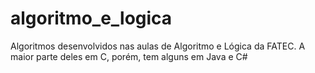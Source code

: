 # algoritmo_e_logica
Algoritmos desenvolvidos nas aulas de Algoritmo e Lógica da FATEC. A maior parte deles em C, porém, tem alguns em Java e C#
